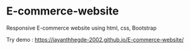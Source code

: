 # E-commerce-website
 Responsive E-commerce website using html, css, Bootstrap

 Try demo : https://jayanthhegde-2002.github.io/E-commerce-website/
